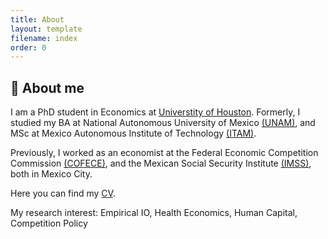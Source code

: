 ```yaml
---
title: About
layout: template
filename: index
order: 0
--- 
```


## :wave: About me

I am a PhD student in Economics at [Universtity of Houston](https://www.uh.edu/class/economics/). Formerly, I studied my BA at National Autonomous University of Mexico [(UNAM)](http://www.economia.unam.mx/), and MSc at Mexico Autonomous Institute of Technology [(ITAM)](https://posgrados.itam.mx/).

Previously, I worked as an economist at the Federal Economic Competition Commission [(COFECE)](https://www.cofece.mx/?lang=en), and the Mexican Social Security Institute [(IMSS)](http://www.imss.gob.mx/), both in Mexico City. 

Here you can find my <a href="/files/EvaLoaeza_CV_2022.pdf">CV</a>.

My research interest: Empirical IO, Health Economics, Human Capital, Competition Policy
